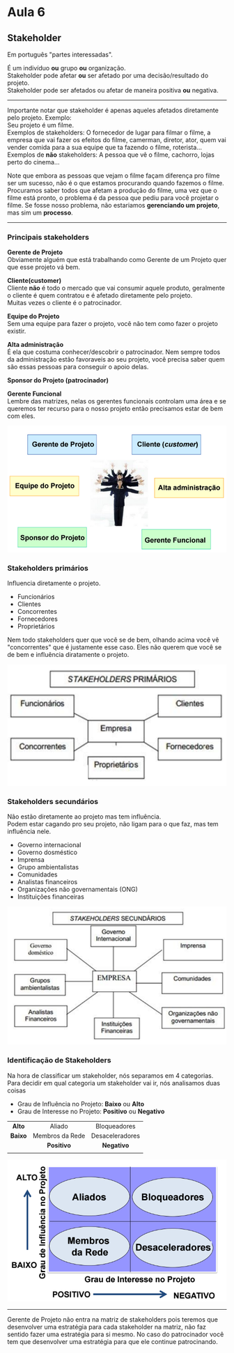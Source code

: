 # Aula 6

## Stakeholder
Em português "partes interessadas".

É um indivíduo **ou** grupo **ou** organização.  
Stakeholder pode afetar **ou** ser afetado por uma decisão/resultado do projeto.  
Stakeholder pode ser afetados ou afetar de maneira positiva **ou** negativa.  

---

Importante notar que stakeholder é apenas aqueles afetados diretamente pelo projeto. Exemplo:   
Seu projeto é um filme.  
Exemplos de stakeholders: O fornecedor de lugar para filmar o filme, a empresa que vai fazer os efeitos do filme, camerman, diretor, ator, quem vai vender comida para a sua equipe que ta fazendo o filme, roterista...  
Exemplos de **não** stakeholders: A pessoa que vê o filme, cachorro, lojas perto do cinema...  

Note que embora as pessoas que vejam o filme façam diferença pro filme ser um sucesso, não é o que estamos procurando quando fazemos o filme. Procuramos saber todos que afetam a produção do filme, uma vez que o filme está pronto, o problema é da pessoa que pediu para você projetar o filme. Se fosse nosso problema, não estariamos **gerenciando um projeto**, mas sim um **processo**.  

---

### Principais stakeholders

**Gerente de Projeto**  
Obviamente alguém que está trabalhando como Gerente de um Projeto quer que esse projeto vá bem.  

**Cliente(customer)**  
Cliente **não** é todo o mercado que vai consumir aquele produto, geralmente o cliente é quem contratou e é afetado diretamente pelo projeto.  
Muitas vezes o cliente é o patrocinador.  

**Equipe do Projeto**  
Sem uma equipe para fazer o projeto, você não tem como fazer o projeto existir.  

**Alta administração**  
É ela que costuma conhecer/descobrir o patrocinador. Nem sempre todos da administração estão favoraveis ao seu projeto, você precisa saber quem são essas pessoas para conseguir o apoio delas.  

**Sponsor do Projeto (patrocinador)**  

**Gerente Funcional**  
Lembre das matrizes, nelas os gerentes funcionais controlam uma área e se queremos ter recurso para o nosso projeto então precisamos estar de bem com eles.  

![Principais Stakeholder](principaisstakeholders.PNG)

### Stakeholders primários
Influencia diretamente o projeto.  

* Funcionários
* Clientes
* Concorrentes
* Fornecedores
* Proprietários

Nem todo stakeholders quer que você se de bem, olhando acima você vê "concorrentes" que é justamente esse caso. Eles não querem que você se de bem e influência diratamente o projeto.  

![Stakeholders primários](stakeholdersprimarios.PNG)

### Stakeholders secundários
Não estão diretamente ao projeto mas tem influência.  
Podem estar cagando pro seu projeto, não ligam para o que faz, mas tem influência nele.

* Governo internacional
* Governo dosméstico
* Imprensa
* Grupo ambientalistas
* Comunidades
* Analistas financeiros
* Organizações não governamentais (ONG)
* Instituições financeiras

![Stakeholders secundários](stakeholderssecundarios.PNG)

### Identificação de Stakeholders
Na hora de classificar um stakeholder, nós separamos em 4 categorias. Para decidir em qual categoria um stakeholder vai ir, nós analisamos duas coisas   

* Grau de Influência no Projeto: **Baixo** ou **Alto**
* Grau de Interesse no Projeto: **Positivo** ou **Negativo**

|                                   |                                   |                 |
| :-------------------------------: | :-------------------------------: | :-------------: |
| **Alto**                          | Aliado                            | Bloqueadores    |
| **Baixo**                         | Membros da Rede                   | Desaceleradores |
|                                   | **Positivo**                      | **Negativo**    |
|                                   |                                   |                 |

![Stakeholders Categorias](stakeholderscategorias.PNG)

---

Gerente de Projeto não entra na matriz de stakeholders pois teremos que desenvolver uma estratégia para cada stakeholder na matriz,  não faz sentido fazer uma estratégia para si mesmo. No caso do patrocinador você tem que desenvolver uma estratégia para que ele continue patrocinando.  
